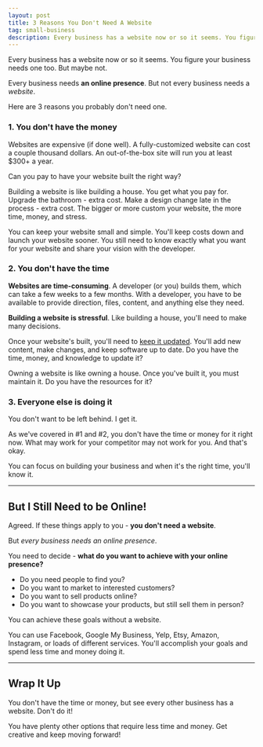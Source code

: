 ```yaml
---
layout: post
title: 3 Reasons You Don't Need A Website
tag: small-business
description: Every business has a website now or so it seems. You figure your business needs one too. But maybe not. Discover if you truly need a website for your business.
---
```


Every business has a website now or so it seems. You figure your business needs one too. But maybe not.

Every business needs **an online presence**.
But not every business needs a *website*.

Here are 3 reasons you probably don't need one.

<!--more-->

### 1. You don't have the money

Websites are expensive (if done well). A fully-customized website can cost a couple thousand dollars. An out-of-the-box site will run you at least $300+ a year. 

Can you pay to have your website built the right way?

Building a website is like building a house. You get what you pay for. Upgrade the bathroom - extra cost. Make a design change late in the process - extra cost. The bigger or more custom your website, the more time, money, and stress.

You can keep your website small and simple. You'll keep costs down and launch your website sooner. You still need to know exactly what you want for your website and share your vision with the developer. 

### 2. You don't have the time

**Websites are time-consuming**. A developer (or you) builds them, which can take a few weeks to a few months. With a developer, you have to be available to provide direction, files, content, and anything else they need. 

**Building a website is stressful**. Like building a house, you'll need to make many decisions.

Once your website's built, you'll need to [keep it updated](https://staciefarmer.com/One-Easy-Way-To-Keep-Your-Website-Secure/). You'll add new content, make changes, and keep software up to date. Do you have the time, money, and knowledge to update it? 

Owning a website is like owning a house. Once you've built it, you must maintain it. Do you have the resources for it?

### 3. Everyone else is doing it

You don't want to be left behind. I get it. 

As we've covered in #1 and #2, you don't have the time or money for it right now. What may work for your competitor may not work for you. And that's okay.

You can focus on building your business and when it's the right time, you'll know it.


---
## But I Still Need to be Online!

Agreed. If these things apply to you - **you don't need a website**.

But *every business needs an online presence*.

You need to decide - **what do you want to achieve with your online presence?**

- Do you need people to find you?
- Do you want to market to interested customers?
- Do you want to sell products online?
- Do you want to showcase your products, but still sell them in person?

You can achieve these goals without a website. 

You can use Facebook, Google My Business, Yelp, Etsy, Amazon, Instagram, or loads of different services. You'll accomplish your goals and spend less time and money doing it. 

---

## Wrap It Up
You don't have the time or money, but see every other business has a website. Don't do it!

You have plenty other options that require less time and money. Get creative and keep moving forward!
